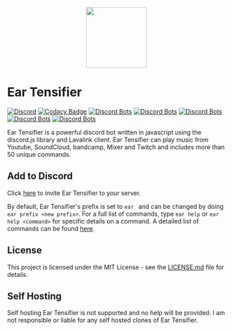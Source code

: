 <div align="center">
    <img src="https://eartensifier.net/images/eartensifier.png" width="140px" height="140px" /><br>
</div>
<h1>Ear Tensifier</h1>
    
[![Discord](https://discordapp.com/api/guilds/473426453204172811/embed.png?style=shield)](https://discord.gg/xKgKMAP)
[![Codacy Badge](https://api.codacy.com/project/badge/Grade/20eb2e26f8f7489991a62e7ea5b5f873)](https://app.codacy.com/manual/Tetracyl/EarTensifier?utm_source=github.com&utm_medium=referral&utm_content=Tetracyl/EarTensifier&utm_campaign=Badge_Grade_Dashboard)
[![Discord Bots](https://top.gg/api/widget/status/472714545723342848.svg?noavatar=true)](https://top.gg/bot/472714545723342848)
[![Discord Bots](https://top.gg/api/widget/servers/472714545723342848.svg?noavatar=true)](https://top.gg/bot/472714545723342848)
[![Discord Bots](https://top.gg/api/widget/upvotes/472714545723342848.svg?noavatar=true)](https://top.gg/bot/472714545723342848)
[![Discord Bots](https://top.gg/api/widget/lib/472714545723342848.svg?noavatar=true)](https://top.gg/bot/472714545723342848)
[![Discord Bots](https://top.gg/api/widget/owner/472714545723342848.svg?noavatar=true)](https://top.gg/bot/472714545723342848)

Ear Tensifier is a powerful discord bot written in javascript using the discord.js library and Lavalink client. Ear Tensifier can play music from Youtube, SoundCloud, bandcamp, Mixer and Twitch and includes more than 50 unique commands.

## Add to Discord
Click [here](https://eartensifier.net/invite) to invite Ear Tensifier to your server. 

By default, Ear Tensifier's prefix is set to `ear `  and can be changed by doing `ear prefix <new prefix>`. For a full list of commands, type `ear help` or `ear help <command>` for specific details on a command. A detailed list of commands can be found [here](https://eartensifier.net/commands).

## License
This project is licensed under the MIT License - see the [LICENSE.md](LICENSE.md) file for details.

## Self Hosting
Self hosting Ear Tensifier is not supported and no help will be provided. I am not responsible or liable for any self hosted clones of Ear Tensifier.
